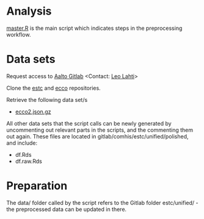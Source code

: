 # Analysis

[master.R](master.R) is the main script which indicates steps in the
preprocessing workflow.


# Data sets

Request access to [Aalto Gitlab](https://version.aalto.fi/gitlab/) <Contact: [Leo Lahti](http://www.iki.fi/Leo.Lahti)>

Clone the [estc](https://version.aalto.fi/gitlab/comhis/estc) and
[ecco](https://version.aalto.fi/gitlab/comhis/ecco) repositories.

Retrieve the following data set/s
 * [ecco2.json.gz](https://version.aalto.fi/gitlab/comhis/ecco/blob/master/originals/ecco2.json.gz)

All other data sets that the script calls can be newly generated by
uncommenting out relevant parts in the scripts, and the commenting
them out again. These files are located in
gitlab/comhis/estc/unified/polished, and include:

 * df.Rds
 * df.raw.Rds
 


# Preparation 

The data/ folder called by the script refers to the Gitlab folder
estc/unified/ - the preprocessed data can be updated in there.



